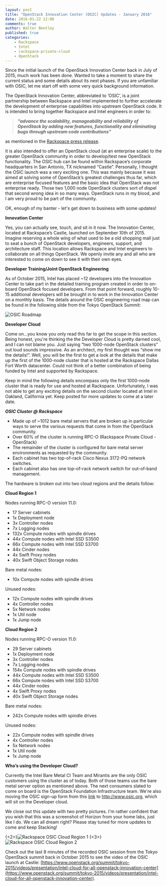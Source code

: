 ```yaml
---
layout: post
title: "OpenStack Innovation Center (OSIC) Updates - January 2016"
date: 2016-01-22 12:00
comments: true
author: Walter Bentley
published: true
categories:
    - Rackspace
    - Intel
    - rackspace-private-cloud
    - OpenStack
---
```


Since the initial launch of the OpenStack Innovation Center back in July of 2015, much work has been done.  Wanted to take a moment to share the current status and some details about its next phases.  If you are unfamiliar with OSIC, let me start off with some very quick background information.

<!-- more -->

The OpenStack Innovation Center, abbreviated to ‘OSIC’, is a joint partnership between Rackspace and Intel implemented to further accelerate the development of enterprise capabilities into upstream OpenStack code.  It is intended to bring together Rackspace and Intel engineers in order to: 

>***“advance the scalability, manageability and reliability of OpenStack by adding new features, functionality and eliminating bugs through upstream code contributions”*** 

as mentioned in the [Rackspace press release](https://blog.rackspace.com/newsarticles/rackspace-collaborates-with-intel-to-accelerate-openstack-enterprise-feature-development-and-adoption/).

It is also intended to offer an OpenStack cloud (at an enterprise scale) to the greater OpenStack community in order to develop/test new OpenStack functionality.  The OSIC hub can be found within Rackspace’s corporate headquarters in San Antonio, TX nicknamed “Castle”. Personally, I thought the OSIC launch was a very exciting one.  This was mainly because it was aimed at solving some of OpenStack’s greatest challenges thus far, which are enterprise focused features and the basic idea that OpenStack was not enterprise ready.  Those two 1,000 node OpenStack clusters sort of dispel that second wrong idea in so many ways.  OpenStack runs in my blood, and I am very proud to be part of the community.

OK, enough of my banter - let's get down to business with some updates!

**Innovation Center**

Yes, you can actually see, touch, and sit in it now.  The Innovation Center, located at Rackspace’s Castle, launched on September 10th of 2015.  Imagine reserving a whole wing of what used to be a old shopping mall just to seat a bunch of OpenStack developers, engineers, support, and architecture staff.  This location allows Rackspace and Intel engineers to collaborate on all things OpenStack.  We openly invite any and all who are interested to come on down to see it with their own eyes.

**Developer Training/Joint OpenStack Engineering**

As of October 2015, Intel has placed ~12 developers into the Innovation Center to take part in the detailed training program created in order to on-board OpenStack focused developers.  From that point forward, roughly 10-15 additional developers will be brought in to work in the Innovation Center on a monthly basis.  The details around the OSIC engineering road map can be found in the following slide from the Tokyo OpenStack Summit:

![OSIC Roadmap](http://www.hitchnyc.com/content/images/2016/01/osic-roadmap-n.png)

**Developer Cloud**

Come on...you know you only read this far to get the scope in this section.  Being honest, you're thinking the the Developer Cloud is pretty darned cool, and I can not blame you.  Just saying “two 1000-node OpenStack clusters” out loud sounds impressive.  As an architect, my first thought was “show me the details!”.  Well, you will be the first to get a look at the details that make up the first of the 1000-node cluster that is hosted at the Rackspace Dallas Fort Worth datacenter.  Could not think of a better combination of being funded by Intel and supported by Rackspace.
 
Keep in mind the following details encompass only the first 1000-node cluster that is ready for use and hosted at Rackspace.  Unfortunately, I was not able to get any exciting details on the second cluster located at Intel in Oakland, California yet.  Keep posted for more updates to come at a later date.

***OSIC Cluster @ Rackspace***

* Made up of ~1012 bare metal servers that are broken up in particular ways to serve the various requests that come in from the OpenStack community.
* Over 60% of the cluster is running RPC-O (Rackspace Private Cloud - OpenStack)
* The remainder of the cluster is configured for bare metal server environments as requested by the community.
* Each cabinet has two top-of-rack Cisco Nexus 3172-PQ network switches.
* Each cabinet also has one top-of-rack network switch for out-of-band management.

The hardware is broken out into two cloud regions and the details follow:

****Cloud Region 1****

Nodes running RPC-O version 11.0:

* 17 Server cabinets
* 1x Deployment node
* 3x Controller nodes
* 7x Logging nodes
* 132x Compute nodes with spindle drives
* 44x Compute nodes with Intel SSD S3500
* 66x Compute nodes with Intel SSD S3700
* 44x Cinder nodes
* 4x Swift Proxy nodes
* 40x Swift Object Storage nodes

Bare metal nodes:

* 10x Compute nodes with spindle drives

Unused nodes:

* 12x Compute nodes with spindle drives
* 4x Controller nodes
* 5x Network nodes
* 1x Util node
* 1x Jump node

****Cloud Region 2****

Nodes running RPC-O version 11.0:

* 29 Server cabinets
* 1x Deployment node
* 3x Controller nodes
* 7x Logging nodes
* 154x Compute nodes with spindle drives
* 44x Compute nodes with Intel SSD S3500
* 66x Compute nodes with Intel SSD S3700
* 44x Cinder nodes
* 4x Swift Proxy nodes
* 40x Swift Object Storage nodes

Bare metal nodes:

* 242x Compute nodes with spindle drives

Unused nodes:

* 22x Compute nodes with spindle drives
* 4x Controller nodes
* 5x Network nodes
* 1x Util node
* 1x Jump node


**Who’s using the Developer Cloud?**

Currently the Intel Bare Metal CI Team and Mirantis are the only OSIC customers using the cluster as of today.  Both of those teams use the bare metal server option as mentioned above.  The next consumers slated to come on board is the OpenStack Foundation Infrastructure team.  We're also moving the OSIC sign-up form from this [link](http://go.rackspace.com/developercloud) to http://www.osic.org, which will sit on the Developer cloud.

We close out this update with two pretty pictures.  I'm rather confident that you wish that this was a screenshot of Horizon from your home labs, just like I do.  We can all dream right?  Please stay tuned for more updates to come and keep Stacking!

{<2>}![Rackspace OSIC Cloud Region 1](http://www.hitchnyc.com/content/images/2016/01/osic-cloud1-n.png)
{<3>}![Rackspace OSIC Cloud Region 2](http://www.hitchnyc.com/content/images/2016/01/osic-cloud2-n.png)

Check out the last 8 minutes of the recorded OSIC session from the Tokyo OpenStack summit back in October 2015 to see the video of the OSIC launch at Castle: [https://www.openstack.org/summit/tokyo-2015/videos/presentation/intel-cloud-for-all-openstack-innovation-center](https://www.openstack.org/summit/tokyo-2015/videos/presentation/intel-cloud-for-all-openstack-innovation-center).